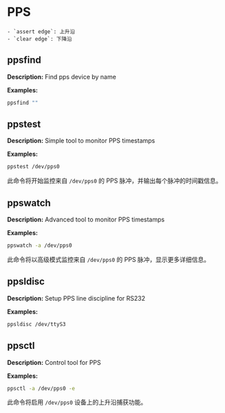 # PPS

```{note}
- `assert edge`: 上升沿
- `clear edge`: 下降沿
```

## ppsfind

**Description:** Find pps device by name

**Examples:**

```bash
ppsfind ""
```

## ppstest

**Description:** Simple tool to monitor PPS timestamps

**Examples:**

```bash
ppstest /dev/pps0
```

此命令将开始监控来自 `/dev/pps0` 的 PPS 脉冲，并输出每个脉冲的时间戳信息。

## ppswatch

**Description:** Advanced tool to monitor PPS timestamps

**Examples:**

```bash
ppswatch -a /dev/pps0
```

此命令将以高级模式监控来自 `/dev/pps0` 的 PPS 脉冲，显示更多详细信息。

## ppsldisc

**Description:** Setup PPS line discipline for RS232

**Examples:**

```bash
ppsldisc /dev/ttyS3
```

## ppsctl

**Description:** Control tool for PPS

**Examples:**

```bash
ppsctl -a /dev/pps0 -e
```

此命令将启用 `/dev/pps0` 设备上的上升沿捕获功能。
